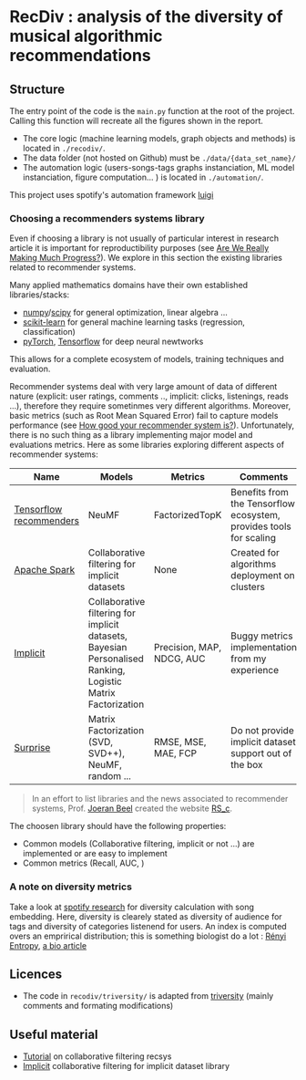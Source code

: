 # RecDiv : analysis of the diversity of musical algorithmic recommendations

## Structure
The entry point of the code is the `main.py` function at the root of the project. Calling this 
function will recreate all the figures shown in the report.

* The core logic (machine learning models, graph objects and methods) is located in `./recodiv/`. 
* The data folder (not hosted on Github) must be `./data/{data_set_name}/`
* The automation logic (users-songs-tags graphs instanciation, ML model instanciation, figure 
computation... ) is located in `./automation/`. 

This project uses spotify's automation framework [luigi](https://github.com/spotify/luigi/)

### Choosing a recommenders systems library
Even if choosing a library is not usually of particular interest in research article it is important for reproductibility purposes (see [Are We Really Making Much Progress?](http://arxiv.org/abs/1907.06902)). We explore in this section the existing libraries related to recommender systems.

Many applied mathematics domains have their own established libraries/stacks:
- [numpy](https://numpy.org/)/[scipy](https://scipy.org/) for general optimization, linear algebra ...
- [scikit-learn](https://scikit-learn.org) for general machine learning tasks (regression, classification)
- [pyTorch](https://pytorch.org/), [Tensorflow](https://www.tensorflow.org/) for deep neural newtworks 

This allows for a complete ecosystem of models, training techniques and evaluation.

Recommender systems deal with very large amount of data of different nature (explicit: user ratings, comments .., implicit: clicks, listenings, reads ...), therefore they require sometinmes very different algorithms. Moreover, basic metrics (such as Root Mean Squared Error) fail to capture models performance (see [How good your recommender system is?](https://doi.org/10.1007/s13042-017-0762-9)). Unfortunately,  there is no such thing as a library implementing major model and evaluations metrics. Here as some libraries exploring different aspects of recommender systems:

| Name                                                                              | Models                                                                                                      | Metrics                   | Comments                                                           |
| --------------------------------------------------------------------------------- | ----------------------------------------------------------------------------------------------------------- | ------------------------- | ------------------------------------------------------------------ |
| [Tensorflow recommenders](https://www.tensorflow.org/recommenders)                | NeuMF                                                                                                       | FactorizedTopK            | Benefits from the Tensorflow ecosystem, provides tools for scaling |
| [Apache Spark](https://spark.apache.org/docs/1.2.2/api/python/pyspark.mllib.html) | Collaborative filtering for implicit datasets                                                               | None                      | Created for algorithms deployment on clusters                      |
| [Implicit](https://github.com/benfred/implicit)                                   | Collaborative filtering for implicit datasets, Bayesian Personalised Ranking, Logistic Matrix Factorization | Precision, MAP, NDCG, AUC | Buggy metrics implementation from my experience                    |
| [Surprise](https://github.com/NicolasHug/Surprise)                                | Matrix Factorization (SVD, SVD++), NeuMF, random ...                                                        | RMSE, MSE, MAE, FCP       | Do not provide implicit dataset support out of the box             |

> In an effort to list libraries and the news associated to recommender systems, Prof. [Joeran Beel](https://isg.beel.org/people/joeran-beel/) created the website [RS_c](https://recommender-systems.com). 

The choosen library should have the following properties:
- Common models (Collaborative filtering, implicit or not ...) are implemented or are easy to implement
- Common metrics (Recall, AUC, )

### A note on diversity metrics

Take a look at [spotify research](https://dl.acm.org/doi/10.1145/3366423.3380281) for diversity calculation with song embedding.
Here, diversity is clearely stated as diversity of audience for tags and diversity of categories listenend for users. 
An index is computed overs an emprirical distribution; this is something biologist do a lot : [Rényi Entropy](https://en.wikipedia.org/wiki/R%C3%A9nyi_entropy), [a bio article](http://www.cambridge.org/core/journals/journal-of-tropical-ecology/article/new-local-estimator-of-regional-species-diversity-in-terms-of-shadow-species-with-a-case-study-from-sumatra/3862C02AFFBD2954004A9BB0A827A7E5)
 

## Licences
* The code in `recodiv/triversity/` is adapted from [triversity](https://github.com/Nobody35/triversity)
(mainly comments and formating modifications)

## Useful material
* [Tutorial](https://jessesw.com/Rec-System/) on collaborative filtering recsys
* [Implicit](https://implicit.readthedocs.io/en/latest/) collaborative filtering for implicit 
dataset library
